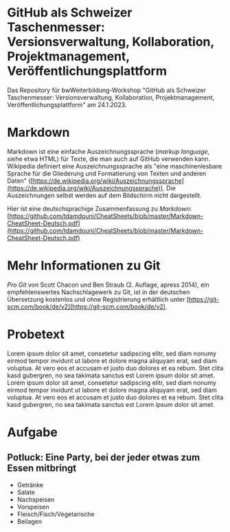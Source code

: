 # GitHub als Schweizer Taschenmesser: Versionsverwaltung, Kollaboration, Projektmanagement, Veröffentlichungsplattform 
Das Repository für bwWeiterbildung-Workshop "GitHub als Schweizer Taschenmesser: Versionsverwaltung, Kollaboration, Projektmanagement, Veröffentlichungsplattform" am 24.1.2023.

# Markdown

Markdown ist eine einfache Auszeichnungssprache (*markup language*, siehe etwa HTML) für Texte, die man auch auf GitHub verwenden kann. Wikipedia definiert eine Auszeichnungssprache als "eine maschinenlesbare Sprache für die Gliederung und Formatierung von Texten und anderen Daten" ([https://de.wikipedia.org/wiki/Auszeichnungssprache](https://de.wikipedia.org/wiki/Auszeichnungssprache)). Die Auszeichnungen selbst werden auf dem Bildschirm nicht dargestellt.

Hier ist eine deutschsprachige Zusammenfassung zu *Markdown*: [https://github.com/tdamdouni/CheatSheets/blob/master/Markdown-CheatSheet-Deutsch.pdf](https://github.com/tdamdouni/CheatSheets/blob/master/Markdown-CheatSheet-Deutsch.pdf)

# Mehr Informationen zu Git

*Pro Git* von Scott Chacon und Ben Straub (2. Auflage, apress 2014), ein empfehlenswertes Nachschlagewerk zu Git, ist in der deutschen Übersetzung kostenlos und ohne Registrierung erhältlich unter [https://git-scm.com/book/de/v2](https://git-scm.com/book/de/v2).

# Probetext

Lorem ipsum dolor sit amet, consetetur sadipscing elitr, sed diam nonumy eirmod tempor invidunt ut labore et dolore magna aliquyam erat, sed diam voluptua. At vero eos et accusam et justo duo dolores et ea rebum. Stet clita kasd gubergren, no sea takimata sanctus est Lorem ipsum dolor sit amet. Lorem ipsum dolor sit amet, consetetur sadipscing elitr, sed diam nonumy eirmod tempor invidunt ut labore et dolore magna aliquyam erat, sed diam voluptua. At vero eos et accusam et justo duo dolores et ea rebum. Stet clita kasd gubergren, no sea takimata sanctus est Lorem ipsum dolor sit amet.

# Aufgabe

## Potluck: Eine Party, bei der jeder etwas zum Essen mitbringt

- Getränke
- Salate
- Nachspeisen
- Vorspeisen
- Fleisch/Fisch/Vegetarische
- Beilagen
